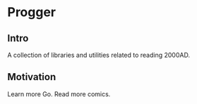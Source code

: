 # Progger


## Intro

A collection of libraries and utilities related to reading 2000AD.


## Motivation

Learn more Go. Read more comics.
